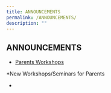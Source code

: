 ```yaml
---
title: ANNOUNCEMENTS
permalink: /ANNOUNCEMENTS/
description: ""
---
```

ANNOUNCEMENTS
-------------


* [Parents Workshops](/parents/Useful-Guides-and-Resources/Workshops-Seminars/)

\*New Workshops/Seminars for Parents

*  